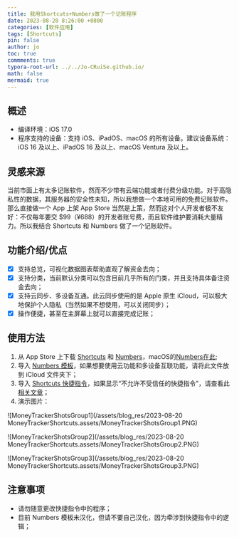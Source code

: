 ```yaml
---
title: 我用Shortcuts+Numbers做了一个记账程序
date: 2023-08-20 8:26:00 +0800
categories: [软件应用]
tags: [Shortcuts]
pin: false
author: jo
toc: true
commments: true
typora-root-url: ../../Jo-CRuiSe.github.io/
math: false
mermaid: true
---
```


## 概述

- 编译环境：iOS 17.0
- 程序支持的设备：支持 iOS、iPadOS、macOS 的所有设备。建议设备系统：iOS 16 及以上、iPadOS 16 及以上、macOS Ventura 及以上。

## 灵感来源

当前市面上有太多记账软件，然而不少带有云端功能或者付费分级功能。对于高隐私性的数据，其服务器的安全性未知，所以我想做一个本地可用的免费记账软件。那么直接做一个 App 上架 App Store 当然是上策，然而这对个人开发者极不友好：不仅每年要交 $99（¥688）的开发者账号费，而且软件维护要消耗大量精力。所以我结合 Shortcuts 和 Numbers 做了一个记账软件。

## 功能介绍/优点

- [x] 支持总览，可视化数据图表帮助直观了解资金去向；
- [x] 支持分类，当前默认分类可以包含目前几乎所有的门类，并且支持具体备注资金去向；
- [x] 支持云同步、多设备互通。此云同步使用的是 Apple 原生 iCloud，可以极大地保护个人隐私（当然如果不想使用，可以关闭同步）；
- [x] 操作便捷，甚至在主屏幕上就可以直接完成记账；

## 使用方法

1. 从 App Store 上下载 [Shortcuts](https://apps.apple.com/cn/app/shortcuts/id1462947752?l=en-GB) 和 [Numbers](https://apps.apple.com/cn/app/numbers/id361304891?l=en-GB)，macOS的[Numbers在此](https://apps.apple.com/cn/app/numbers/id409203825?l=en-GB&mt=12);
2. 导入 [Numbers 模板](https://github.com/Jo-CRuiSe/Jo-CRuiSe.github.io/blob/main/assets/blog_res/Budget%20Table%20Template%202.zip)，如果想要使用云功能和多设备互联功能，请将此文件放到 iCloud 文件夹下；
3. 导入 [Shortcuts 快捷指令](https://www.icloud.com/shortcuts/2c80885bdc6c4396a19559d645ae7c5f)，如果显示“不允许不受信任的快捷指令”，请查看此[相关文章](https://jiejingku.net/2445.html)；
4. 演示图片：

![MoneyTrackerShotsGroup1](/assets/blog_res/2023-08-20 MoneyTrackerShortcuts.assets/MoneyTrackerShotsGroup1.PNG)

![MoneyTrackerShotsGroup2](/assets/blog_res/2023-08-20 MoneyTrackerShortcuts.assets/MoneyTrackerShotsGroup2.PNG)

![MoneyTrackerShotsGroup3](/assets/blog_res/2023-08-20 MoneyTrackerShortcuts.assets/MoneyTrackerShotsGroup3.PNG)

## 注意事项
- 请勿随意更改快捷指令中的程序；
- 目前 Numbers 模板未汉化，但请不要自己汉化，因为牵涉到快捷指令中的逻辑；